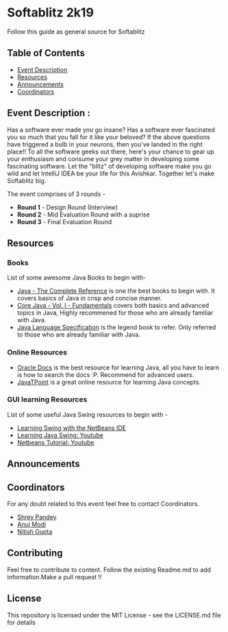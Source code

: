 # Softablitz 2k19

Follow this guide as general source for Softablitz

## Table of Contents

- [Event Description](#EventDescription)
- [Resources](#Resources)
- [Announcements](#Announcements)
- [Coordinators](#Coordinators)

## Event Description :

Has a software ever made you go insane? Has a software ever fascinated you so much that you fall for it like your beloved? If the above questions have triggered a bulb in your neurons, then you've landed in the right place!! To all the software geeks out there, here's your chance to gear up your enthusiasm and consume your grey matter in developing some fascinating software. Let the "blitz" of developing software make you go wild and let IntelliJ IDEA be your life for this Avishkar. Together let's make Softablitz big.

The event comprises of 3 rounds - 

- **Round 1** - Design Round (Interview)
- **Round 2** - Mid Evaluation Round with a suprise
- **Round 3** - Final Evaluation Round

## Resources

### Books
List of some awesome Java Books to begin with-

- [Java - The Complete Reference](Herbert-Schildt.pdf) is one the best books to begin with. It covers basics of Java in crisp and concise manner.
- [Core Java - Vol. I - Fundamentals](Gary-Cornell.pdf) covers both basics and advanced topics in Java, Highly recommened for those who are already familiar with Java.
- [Java Language Specification](james-gosling.pdf) is the legend book to refer. Only referred to those who are already familiar with Java.


### Online Resources

- [Oracle Docs](https://docs.oracle.com/javase/tutorial/) is the best resource for learning Java, all you have to learn is how to search the docs :P. Recommend for advanced users.
- [JavaTPoint](https://www.javatpoint.com/java-tutorial) is a great online resource for learning Java concepts.

### GUI learning Resources
List of some useful Java Swing resources to begin with -

- [Learning Swing with the NetBeans IDE](https://docs.oracle.com/javase/tutorial/uiswing/learn/index.html)
- [Learning Java Swing: Youtube](https://www.youtube.com/watch?v=2FOp_RVrAq0&list=PLZAdaq3vS0fon3IVjAEzzrmvJmA9aHY-4)
- [Netbeans Tutorial: Youtube](https://www.youtube.com/watch?v=uJLmRe78SA4&list=PLZAdaq3vS0fr0JmFgCy0tHWdFVBgAUkUd)

## Announcements


## Coordinators

For any doubt related to this event feel free to contact Coordinators.

* [Shrey Pandey](https://www.facebook.com/moonknight2076/)
* [Anuj Modi](https://www.facebook.com/anuj.descifrado)
* [Nitish Gupta](https://www.facebook.com/nitishmnnit)

## Contributing

Feel free to contribute to content. Follow the existing Readme.md to add information.Make a pull request !!

## License

This repository is licensed under the MIT License - see the LICENSE.md file for details